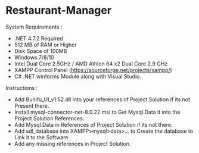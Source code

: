 # Restaurant-Manager

 System Requirements :
 
  - .NET 4.7.2 Required
  - 512 MB of RAM or Higher 
  - Disk Space of 100MB
  - Windows 7/8/10
  - Intel Dual Core 2.5GHz / AMD Athlon 64 x2 Dual Core 2.9 GHz
  - XAMPP Control Panel (https://sourceforge.net/projects/xampp/)
  - C# .NET winforms Module along with Visual Studio.
  
 
 Instructions :
 
  - Add Bunifu_UI_v1.52.dll into your references of Project Solution if its not Present there.
  - Install mysql-connector-net-8.0.22.msi to Get Mysql.Data it into the Project Solution References.
  - Add Mysql.Data in References of Project Solution if its not there.
  - Add sdl_database into XAMPP>mysql>data>... to Create the database to Link it to the Software.
  - Add any missing references in Project Solution.
   
